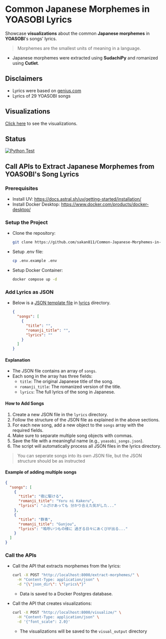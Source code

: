 # Common Japanese Morphemes in YOASOBI Lyrics

Showcase **visualizations** about the common **Japanese morphemes** in **YOASOBI**'s songs' lyrics.

> Morphemes are the smallest units of meaning in a language.

- Japanese morphemes were extracted using **SudachiPy** and romanized using **Cutlet**.

## Disclaimers

- Lyrics were based on [genius.com](https://genius.com/artists/Yoasobi)
- Lyrics of 29 YOASOBI songs

## Visualizations

[Click here](./docs/VISUALS.md) to see the visualizations.

## Status

[![Python Test](https://github.com/sakan811/Common-Japanese-Morphemes-in-YOASOBI-Lyrics/actions/workflows/python-test.yml/badge.svg)](https://github.com/sakan811/Common-Japanese-Morphemes-in-YOASOBI-Lyrics/actions/workflows/python-test.yml)

## Call APIs to Extract Japanese Morphemes from YOASOBI's Song Lyrics

### Prerequisites

- Install UV: <https://docs.astral.sh/uv/getting-started/installation/>
- Install Docker Desktop: <https://www.docker.com/products/docker-desktop/>

### Setup the Project

- Clone the repository:

  ```bash
  git clone https://github.com/sakan811/Common-Japanese-Morphemes-in-YOASOBI-Lyrics.git 
  ```

- Setup .env file:

  ```bash
  cp .env.example .env
  ```

- Setup Docker Container:

  ```bash
  docker compose up -d
  ```

### Add Lyrics as JSON

- Below is a [JSON template file](./lyrics/template.json) in [lyrics](./lyrics/) directory.

  ```json
  {
    "songs": [
      {
        "title": "",
        "romanji_title": "",
        "lyrics": ""
      }
    ]
  }
  ```

#### Explanation

- The JSON file contains an array of `songs`.
- Each song in the array has three fields:
  - `title`: The original Japanese title of the song.
  - `romanji_title`: The romanized version of the title.
  - `lyrics`: The full lyrics of the song in Japanese.

#### How to Add Songs

1. Create a new JSON file in the `lyrics` directory.
2. Follow the structure of the JSON file as explained in the above sections.
3. For each new song, add a new object to the `songs` array with the required fields.
4. Make sure to separate multiple song objects with commas.
5. Save the file with a meaningful name (e.g., `yoasobi_songs.json`).
6. The script will automatically process all JSON files in the lyrics directory.

> You can seperate songs into its own JSON file, but the JSON structure should be as instructed

#### Example of adding multiple songs

```json
{
  "songs": [
    {
      "title": "夜に駆ける",
      "romanji_title": "Yoru ni Kakeru",
      "lyrics": "ふざけあっても 分かり合えた気がした..."
    },
    {
      "title": "群青",
      "romanji_title": "Gunjou",
      "lyrics": "嗚呼いつもの様に 過ぎる日々にあくびが出る..."
    }
  ]
}
```

### Call the APIs

- Call the API that extracts morphemes from the lyrics:

  ```bash
  curl -X POST "http://localhost:8000/extract-morphemes/" \
    -H "Content-Type: application/json" \
    -d "{\"json_dir\": \"lyrics\"}"
  ```

  - Data is saved to a Docker Postgres database.

- Call the API that creates visualizations:

  ```bash
  curl -X POST "http://localhost:8000/visualize/" \
    -H "Content-Type: application/json" \
    -d '{"font_scale": 2.0}'
  ```

  - The visualizations will be saved to the `visual_output` directory
